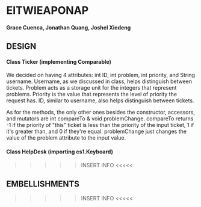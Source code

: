# EITWIEAPONAP
#### Grace Cuenca, Jonathan Quang, Joshel Xiedeng

## DESIGN
#### Class Ticker (implementing Comparable)
We decided on having 4 attributes: int ID, int problem, int priority, and String username.  Username, as we discussed in class, helps distinguish between tickets.  Problem acts as a storage unit for the integers that represent problems.  Priority is the value that represents the level of priority the request has.  ID, similar to username, also helps distinguish between tickets.

As for the methods, the only other ones besides the constructor, accessors, and mutators are int compareTo & void problemChange.  compareTo returns -1 if the priority of "this" ticket is less than the priority of the input ticket, 1 if it's greater than, and 0 if they're equal.  problemChange just changes the value of the problem attribute to the input value.

#### Class HelpDesk (importing cs1.Keyboard)
>>>>> INSERT INFO <<<<<

## EMBELLISHMENTS
>>>>> INSERT INFO <<<<<